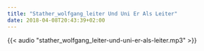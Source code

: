```yaml
---
title: "Stather_wolfgang_leiter Und Uni Er Als Leiter"
date: 2018-04-08T20:43:39+02:00
---
```


{{< audio "stather_wolfgang_leiter-und-uni-er-als-leiter.mp3" >}}